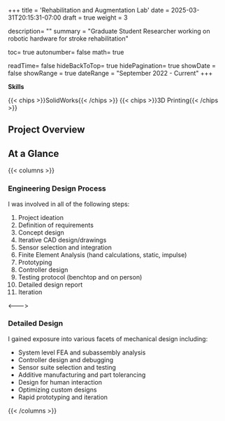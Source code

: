 +++
title = 'Rehabilitation and Augmentation Lab'
date = 2025-03-31T20:15:31-07:00
draft = true
weight = 3

description= ""
summary = "Graduate Student Researcher working on robotic hardware for stroke rehabilitation"

toc= true
autonumber= false
math= true

readTime= false
hideBackToTop= true
hidePagination= true
showDate = false
showRange = true
dateRange = "September 2022 - Current"
+++

**Skills**

{{< chips >}}SolidWorks{{< /chips >}} {{< chips >}}3D Printing{{< /chips >}}

## Project Overview


## At a Glance
{{< columns >}}

### Engineering Design Process

I was involved in all of the following steps:

1. Project ideation
1. Definition of requirements
1. Concept design
1. Iterative CAD design/drawings
1. Sensor selection and integration
1. Finite Element Analysis (hand calculations, static, impulse)
1. Prototyping
1. Controller design
1. Testing protocol (benchtop and on person)
1. Detailed design report
1. Iteration

<--->

### Detailed Design
I gained exposure into various facets of mechanical design including:

* System level FEA and subassembly analysis
* Controller design and debugging
* Sensor suite selection and testing
* Additive manufacturing and part tolerancing
* Design for human interaction
* Optimizing custom designs
* Rapid prototyping and iteration



{{< /columns >}}




